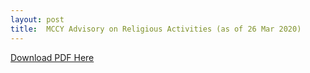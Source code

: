 ```yaml
---
layout: post
title:  MCCY Advisory on Religious Activities (as of 26 Mar 2020)
---
```


[Download PDF Here](https://www.ircc.sg/)
